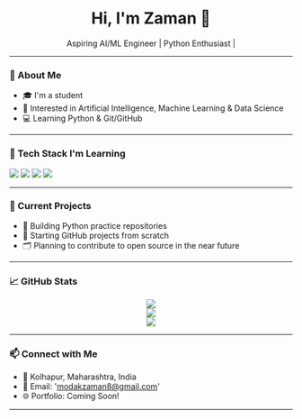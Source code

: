 <h1 align="center">Hi, I'm Zaman 👋</h1>
<p align="center">
  Aspiring AI/ML Engineer | Python Enthusiast |
</p>

---

### 🧠 About Me
- 🎓 I'm a student 
- 🤖 Interested in Artificial Intelligence, Machine Learning & Data Science
- 💻 Learning Python & Git/GitHub

---

### 🚀 Tech Stack I'm Learning
<p>
  <img src="https://img.shields.io/badge/Python-3670A0?style=for-the-badge&logo=python&logoColor=ffdd54" />
  <img src="https://img.shields.io/badge/Git-F05032?style=for-the-badge&logo=git&logoColor=white" />
  <img src="https://img.shields.io/badge/GitHub-181717?style=for-the-badge&logo=github&logoColor=white" />
  <img src="https://img.shields.io/badge/Linux-FCC624?style=for-the-badge&logo=linux&logoColor=black" />
</p>

---

### 📌 Current Projects
- 📘 Building Python practice repositories
- 🤝 Starting GitHub projects from scratch
- 🗂️ Planning to contribute to open source in the near future

---

### 📈 GitHub Stats
<p align="center">
  <img src="https://github-readme-stats.vercel.app/api?username=Zaman Modak&show_icons=true&theme=tokyonight" />
  <br />
  <img src="https://github-readme-streak-stats.herokuapp.com/?user=Zaman Modak&theme=tokyonight" />
  <br />
  <img src="https://github-readme-stats.vercel.app/api/top-langs/?username=Zaman Modak&layout=compact&theme=tokyonight" />
</p> 

---

### 📫 Connect with Me
- 📍 Kolhapur, Maharashtra, India
- 💌 Email: 'modakzaman8@gmail.com'
- 🌐 Portfolio: Coming Soon!

---

